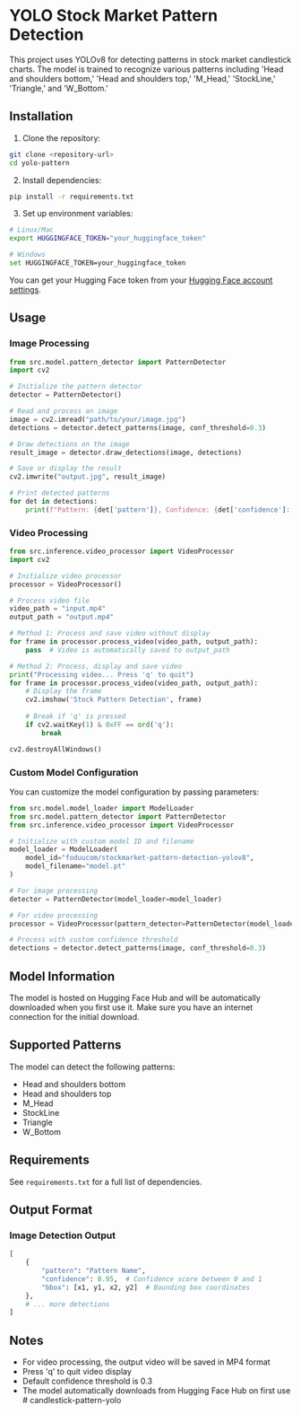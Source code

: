 # YOLO Stock Market Pattern Detection

This project uses YOLOv8 for detecting patterns in stock market candlestick charts. The model is trained to recognize various patterns including 'Head and shoulders bottom,' 'Head and shoulders top,' 'M_Head,' 'StockLine,' 'Triangle,' and 'W_Bottom.'

## Installation

1. Clone the repository:
```bash
git clone <repository-url>
cd yolo-pattern
```

2. Install dependencies:
```bash
pip install -r requirements.txt
```

3. Set up environment variables:
```bash
# Linux/Mac
export HUGGINGFACE_TOKEN="your_huggingface_token"

# Windows
set HUGGINGFACE_TOKEN=your_huggingface_token
```

You can get your Hugging Face token from your [Hugging Face account settings](https://huggingface.co/settings/tokens).

## Usage

### Image Processing

```python
from src.model.pattern_detector import PatternDetector
import cv2

# Initialize the pattern detector
detector = PatternDetector()

# Read and process an image
image = cv2.imread("path/to/your/image.jpg")
detections = detector.detect_patterns(image, conf_threshold=0.3)

# Draw detections on the image
result_image = detector.draw_detections(image, detections)

# Save or display the result
cv2.imwrite("output.jpg", result_image)

# Print detected patterns
for det in detections:
    print(f"Pattern: {det['pattern']}, Confidence: {det['confidence']:.2f}")
```

### Video Processing

```python
from src.inference.video_processor import VideoProcessor
import cv2

# Initialize video processor
processor = VideoProcessor()

# Process video file
video_path = "input.mp4"
output_path = "output.mp4"

# Method 1: Process and save video without display
for frame in processor.process_video(video_path, output_path):
    pass  # Video is automatically saved to output_path

# Method 2: Process, display and save video
print("Processing video... Press 'q' to quit")
for frame in processor.process_video(video_path, output_path):
    # Display the frame
    cv2.imshow('Stock Pattern Detection', frame)
    
    # Break if 'q' is pressed
    if cv2.waitKey(1) & 0xFF == ord('q'):
        break

cv2.destroyAllWindows()
```

### Custom Model Configuration

You can customize the model configuration by passing parameters:

```python
from src.model.model_loader import ModelLoader
from src.model.pattern_detector import PatternDetector
from src.inference.video_processor import VideoProcessor

# Initialize with custom model ID and filename
model_loader = ModelLoader(
    model_id="foduucom/stockmarket-pattern-detection-yolov8",
    model_filename="model.pt"
)

# For image processing
detector = PatternDetector(model_loader=model_loader)

# For video processing
processor = VideoProcessor(pattern_detector=PatternDetector(model_loader=model_loader))

# Process with custom confidence threshold
detections = detector.detect_patterns(image, conf_threshold=0.3)
```

## Model Information

The model is hosted on Hugging Face Hub and will be automatically downloaded when you first use it. Make sure you have an internet connection for the initial download.

## Supported Patterns

The model can detect the following patterns:
- Head and shoulders bottom
- Head and shoulders top
- M_Head
- StockLine
- Triangle
- W_Bottom

## Requirements

See `requirements.txt` for a full list of dependencies.

## Output Format

### Image Detection Output
```python
[
    {
        "pattern": "Pattern Name",
        "confidence": 0.95,  # Confidence score between 0 and 1
        "bbox": [x1, y1, x2, y2]  # Bounding box coordinates
    },
    # ... more detections
]
```

## Notes
- For video processing, the output video will be saved in MP4 format
- Press 'q' to quit video display
- Default confidence threshold is 0.3
- The model automatically downloads from Hugging Face Hub on first use # candlestick-pattern-yolo
